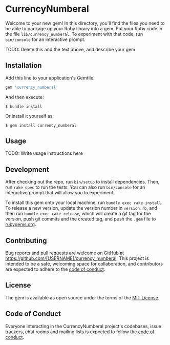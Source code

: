 # CurrencyNumberal

Welcome to your new gem! In this directory, you'll find the files you need to be able to package up your Ruby library into a gem. Put your Ruby code in the file `lib/currency_numberal`. To experiment with that code, run `bin/console` for an interactive prompt.

TODO: Delete this and the text above, and describe your gem

## Installation

Add this line to your application's Gemfile:

```ruby
gem 'currency_numberal'
```

And then execute:

    $ bundle install

Or install it yourself as:

    $ gem install currency_numberal

## Usage

TODO: Write usage instructions here

## Development

After checking out the repo, run `bin/setup` to install dependencies. Then, run `rake spec` to run the tests. You can also run `bin/console` for an interactive prompt that will allow you to experiment.

To install this gem onto your local machine, run `bundle exec rake install`. To release a new version, update the version number in `version.rb`, and then run `bundle exec rake release`, which will create a git tag for the version, push git commits and the created tag, and push the `.gem` file to [rubygems.org](https://rubygems.org).

## Contributing

Bug reports and pull requests are welcome on GitHub at https://github.com/[USERNAME]/currency_numberal. This project is intended to be a safe, welcoming space for collaboration, and contributors are expected to adhere to the [code of conduct](https://github.com/[USERNAME]/currency_numberal/blob/master/CODE_OF_CONDUCT.md).

## License

The gem is available as open source under the terms of the [MIT License](https://opensource.org/licenses/MIT).

## Code of Conduct

Everyone interacting in the CurrencyNumberal project's codebases, issue trackers, chat rooms and mailing lists is expected to follow the [code of conduct](https://github.com/[USERNAME]/currency_numberal/blob/master/CODE_OF_CONDUCT.md).
